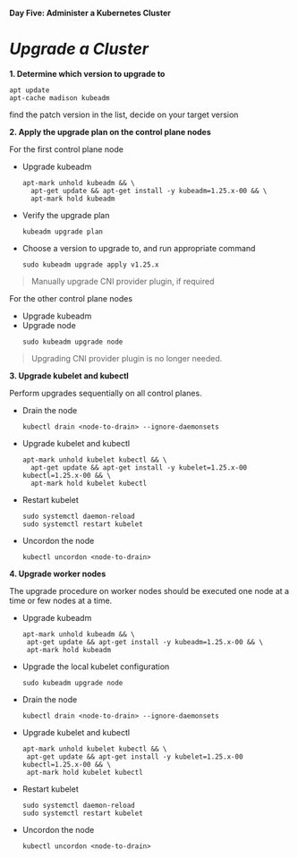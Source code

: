 **Day Five: Administer a Kubernetes Cluster**
# *Upgrade a Cluster*

**1. Determine which version to upgrade to**
```
apt update
apt-cache madison kubeadm
```
find the patch version in the list, decide on your target version

**2. Apply the upgrade plan on the control plane nodes**

For the first control plane node

* Upgrade kubeadm
  ```
  apt-mark unhold kubeadm && \
    apt-get update && apt-get install -y kubeadm=1.25.x-00 && \
    apt-mark hold kubeadm
  ```
* Verify the upgrade plan
  ```
  kubeadm upgrade plan
  ```
* Choose a version to upgrade to, and run appropriate command
  ```
  sudo kubeadm upgrade apply v1.25.x
  ```
> Manually upgrade CNI provider plugin, if required

For the other control plane nodes

* Upgrade kubeadm
* Upgrade node
  ```
  sudo kubeadm upgrade node
  ```
> Upgrading CNI provider plugin is no longer needed.

**3. Upgrade kubelet and kubectl**

Perform upgrades sequentially on all control planes.

* Drain the node
  ```
  kubectl drain <node-to-drain> --ignore-daemonsets
  ```
* Upgrade kubelet and kubectl
  ```
  apt-mark unhold kubelet kubectl && \
    apt-get update && apt-get install -y kubelet=1.25.x-00 kubectl=1.25.x-00 && \
    apt-mark hold kubelet kubectl
  ```
* Restart kubelet
  ```
  sudo systemctl daemon-reload
  sudo systemctl restart kubelet
  ```
* Uncordon the node
  ```
  kubectl uncordon <node-to-drain>
  ```
**4. Upgrade worker nodes**

The upgrade procedure on worker nodes should be executed one node at a time or few nodes at a time.

* Upgrade kubeadm
  ```
  apt-mark unhold kubeadm && \
   apt-get update && apt-get install -y kubeadm=1.25.x-00 && \
   apt-mark hold kubeadm
  ```
* Upgrade the local kubelet configuration
  ```
  sudo kubeadm upgrade node
  ```
* Drain the node
  ```
  kubectl drain <node-to-drain> --ignore-daemonsets
  ```
* Upgrade kubelet and kubectl
  ```
  apt-mark unhold kubelet kubectl && \
   apt-get update && apt-get install -y kubelet=1.25.x-00 kubectl=1.25.x-00 && \
   apt-mark hold kubelet kubectl
  ```
* Restart kubelet
  ```
  sudo systemctl daemon-reload
  sudo systemctl restart kubelet
  ```
* Uncordon the node
  ```
  kubectl uncordon <node-to-drain>
  ```